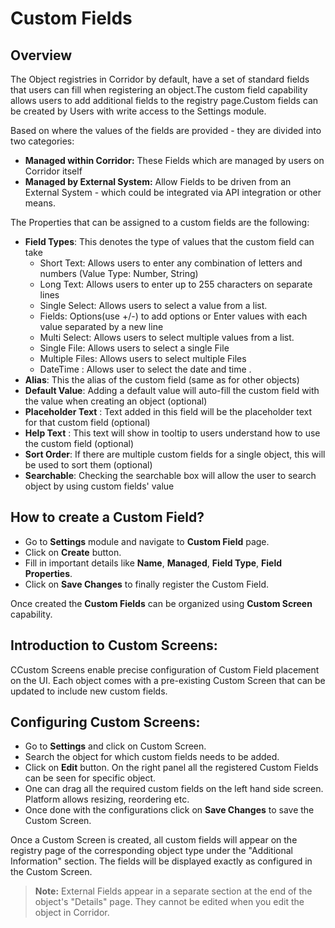 # Custom Fields

## Overview

The Object registries in Corridor by default, have a set of standard fields that users can fill when registering an object.The custom field capability allows users to add additional fields to the registry page.Custom fields can be created by Users with write access to the Settings module.

Based on where the values of the fields are provided - they are divided into two categories:

- **Managed within Corridor:** These Fields which are managed by users on Corridor itself
- **Managed by External System:** Allow Fields to be driven from an External System - which could be integrated via API integration or other means.

The Properties that can be assigned to a custom fields are the following:

- **Field Types**: This denotes the type of values that the custom field can take
    - Short Text: Allows users to enter any combination of letters and numbers (Value Type: Number, String)
    - Long Text: Allows users to enter up to 255 characters on separate lines
    - Single Select: Allows users to select a value from a list.
    - Fields: Options(use +/-) to add options or Enter values with each value separated by a new line
    - Multi Select: Allows users to select multiple values from a list.
    - Single File: Allows users to select a single File
    - Multiple Files: Allows users to select multiple Files
    - DateTime : Allows user to select the date and time .
- **Alias**: This the alias of the custom field (same as for other objects)
- **Default Value**: Adding a default value will auto-fill the custom field with the value when creating an object (optional)
- **Placeholder Text** : Text added in this field will be the placeholder text for that custom field (optional)
- **Help Text** : This text will show in tooltip to users understand how to use the custom field (optional)
- **Sort Order**: If there are multiple custom fields for a single object, this will be used to sort them (optional)
- **Searchable**: Checking the searchable box will allow the user to search object by using custom fields' value

## How to create a Custom Field?

- Go to **Settings** module and navigate to **Custom Field** page.
- Click on **Create** button.
- Fill in important details like **Name**, **Managed**, **Field Type**, **Field Properties**.
- Click on **Save Changes** to finally register the Custom Field.

Once created the **Custom Fields** can be organized using **Custom Screen** capability.

## Introduction to Custom Screens:

CCustom Screens enable precise configuration of Custom Field placement on the UI. Each object comes with a pre-existing Custom Screen that can be updated to include new custom fields.

## Configuring Custom Screens:

- Go to **Settings** and click on Custom Screen.
- Search the object for which custom fields needs to be added.
- Click on **Edit** button. On the right panel all the registered Custom Fields can be seen for specific object.
- One can drag all the required custom fields on the left hand side screen. Platform allows resizing, reordering etc.
- Once done with the configurations click on **Save Changes** to save the Custom Screen.

Once a Custom Screen is created, all custom fields will appear on the registry page of the corresponding object type under the "Additional Information" section. The fields will be displayed exactly as configured in the Custom Screen.

> **Note:** External Fields appear in a separate section at the end of the object's "Details" page. They cannot be edited when you edit the object in Corridor.
